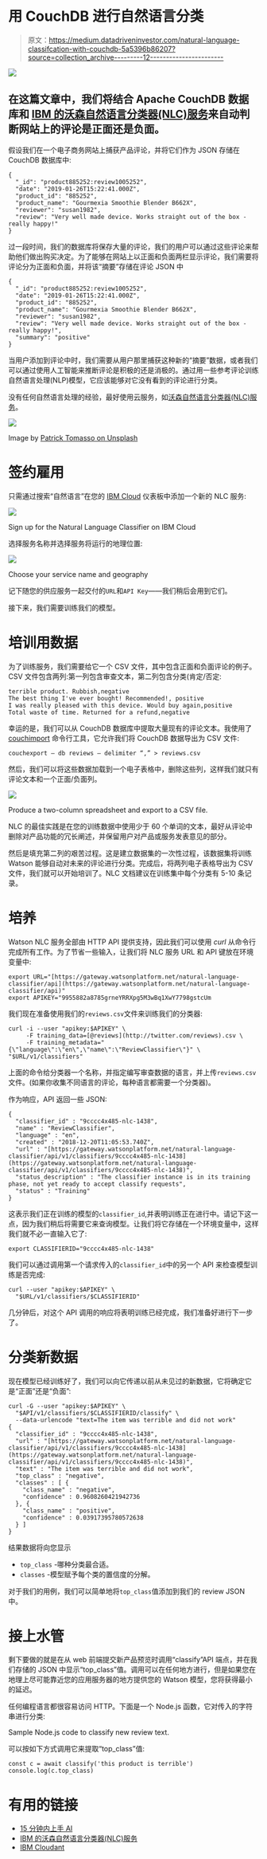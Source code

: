 # 用 CouchDB 进行自然语言分类

> 原文：<https://medium.datadriveninvestor.com/natural-language-classifcation-with-couchdb-5a5396b86207?source=collection_archive---------12----------------------->

[![](img/95ab3d0ad163f3435ff4d32a790dc986.png)](http://www.track.datadriveninvestor.com/1B9E)

## 在这篇文章中，我们将结合 Apache CouchDB 数据库和 [IBM 的沃森自然语言分类器(NLC)服务](https://www.ibm.com/watson/services/natural-language-classifier/)来自动判断网站上的评论是正面还是负面。

假设我们在一个电子商务网站上捕获产品评论，并将它们作为 JSON 存储在 CouchDB 数据库中:

```
{
  "_id": "product885252:review1005252",
  "date": "2019-01-26T15:22:41.000Z",
  "product_id": "885252",
  "product_name": "Gourmexia Smoothie Blender B662X",
  "reviewer": "susan1982",
  "review": "Very well made device. Works straight out of the box - really happy!"
}
```

过一段时间，我们的数据库将保存大量的评论，我们的用户可以通过这些评论来帮助他们做出购买决定。为了能够在网站上以正面和负面两栏显示评论，我们需要将评论分为正面和负面，并将该“摘要”存储在评论 JSON 中

```
{
  "_id": "product885252:review1005252",
  "date": "2019-01-26T15:22:41.000Z",
  "product_id": "885252",
  "product_name": "Gourmexia Smoothie Blender B662X",
  "reviewer": "susan1982",
  "review": "Very well made device. Works straight out of the box - really happy!",
  "summary": "positive"
}
```

当用户添加到评论中时，我们需要从用户那里捕获这种新的“摘要”数据，或者我们可以通过使用人工智能来推断评论是积极的还是消极的。通过用一些参考评论训练自然语言处理(NLP)模型，它应该能够对它没有看到的评论进行分类。

没有任何自然语言处理的经验，最好使用云服务，如[沃森自然语言分类器(NLC)服务](https://www.ibm.com/watson/services/natural-language-classifier/)。

![](img/34aa4d61ffed3a0c6b42c5cc14f9ccb7.png)

Image by [Patrick Tomasso on Unsplash](https://unsplash.com/photos/Oaqk7qqNh_c)

# 签约雇用

只需通过搜索“自然语言”在您的 [IBM Cloud](https://www.ibm.com/cloud/) 仪表板中添加一个新的 NLC 服务:

![](img/160f5717742eef5128e356cee2af9c33.png)

Sign up for the Natural Language Classifier on IBM Cloud

选择服务名称并选择服务将运行的地理位置:

![](img/0f4eaedffeaac59356a92ec9e223cea7.png)

Choose your service name and geography

记下随您的供应服务一起交付的`URL`和`API Key`——我们稍后会用到它们。

接下来，我们需要训练我们的模型。

# 培训用数据

为了训练服务，我们需要给它一个 CSV 文件，其中包含正面和负面评论的例子。CSV 文件包含两列:第一列包含审查文本，第二列包含分类(肯定/否定:

```
terrible product. Rubbish,negative
The best thing I've ever bought! Recommended!, positive
I was really pleased with this device. Would buy again,positive
Total waste of time. Returned for a refund,negative
```

幸运的是，我们可以从 CouchDB 数据库中提取大量现有的评论文本。我使用了 [couchimport](https://www.npmjs.com/package/couchimport) 命令行工具，它允许我们将 CouchDB 数据导出为 CSV 文件:

```
couchexport — db reviews — delimiter “,” > reviews.csv
```

然后，我们可以将这些数据加载到一个电子表格中，删除这些列，这样我们就只有评论文本和一个正面/负面列。

![](img/a6033dc9966851b234bf9d1dc34350b5.png)

Produce a two-column spreadsheet and export to a CSV file.

NLC 的最佳实践是在您的训练数据中使用少于 60 个单词的文本，最好从评论中删除对产品功能的冗长阐述，并保留用户对产品或服务发表意见的部分。

然后是填充第二列的艰苦过程。这是建立数据集的一次性过程，该数据集将训练 Watson 能够自动对未来的评论进行分类。完成后，将两列电子表格导出为 CSV 文件，我们就可以开始培训了。NLC 文档建议在训练集中每个分类有 5-10 条记录。

# 培养

Watson NLC 服务全部由 HTTP API 提供支持，因此我们可以使用 *curl* 从命令行完成所有工作。为了节省一些输入，让我们将 NLC 服务 URL 和 API 键放在环境变量中:

```
export URL="[https://gateway.watsonplatform.net/natural-language-classifier/api](https://gateway.watsonplatform.net/natural-language-classifier/api)"
export APIKEY="9955882a8785grneYRRXpg5M3wBq1XwY7798gstcUm
```

我们现在准备使用我们的`reviews.csv`文件来训练我们的分类器:

```
curl -i --user "apikey:$APIKEY" \
     -F training_data=[@reviews](http://twitter.com/reviews).csv \
     -F training_metadata="{\"language\":\"en\",\"name\":\"ReviewClassifier\"}" \
"$URL/v1/classifiers"
```

上面的命令给分类器一个名称，并指定编写审查数据的语言，并上传`reviews.csv`文件。(如果你收集不同语言的评论，每种语言都需要一个分类器)。

作为响应，API 返回一些 JSON:

```
{
  "classifier_id" : "9cccc4x485-nlc-1438",
  "name" : "ReviewClassifier",
  "language" : "en",
  "created" : "2018-12-20T11:05:53.740Z",
  "url" : "[https://gateway.watsonplatform.net/natural-language-classifier/api/v1/classifiers/9cccc4x485-nlc-1438](https://gateway.watsonplatform.net/natural-language-classifier/api/v1/classifiers/9cccc4x485-nlc-1438)",
  "status_description" : "The classifier instance is in its training phase, not yet ready to accept classify requests",
  "status" : "Training"
}
```

这表示我们正在训练的模型的`classifier_id`,并表明训练正在进行中。请记下这一点，因为我们稍后将需要它来查询模型。让我们将它存储在一个环境变量中，这样我们就不必一直输入它了:

```
export CLASSIFIERID="9cccc4x485-nlc-1438"
```

我们可以通过调用第一个请求传入的`classifier_id`中的另一个 API 来检查模型训练是否完成:

```
curl --user "apikey:$APIKEY" \
  "$URL/v1/classifiers/$CLASSIFIERID"
```

几分钟后，对这个 API 调用的响应将表明训练已经完成，我们准备好进行下一步了。

# 分类新数据

现在模型已经训练好了，我们可以向它传递以前从未见过的新数据，它将确定它是“正面”还是“负面”:

```
curl -G --user "apikey:$APIKEY" \
  "$API/v1/classifiers/$CLASSIFIERID/classify" \
  --data-urlencode "text=The item was terrible and did not work"
{
  "classifier_id" : "9cccc4x485-nlc-1438",
  "url" : "[https://gateway.watsonplatform.net/natural-language-classifier/api/v1/classifiers/9cccc4x485-nlc-1438](https://gateway.watsonplatform.net/natural-language-classifier/api/v1/classifiers/9cccc4x485-nlc-1438)",
  "text" : "The item was terrible and did not work",
  "top_class" : "negative",
  "classes" : [ {
    "class_name" : "negative",
    "confidence" : 0.9608260421942736
  }, {
    "class_name" : "positive",
    "confidence" : 0.03917395780572638
  } ]
}
```

结果数据将向您显示

*   `top_class` -哪种分类最合适。
*   `classes` -模型赋予每个类的置信度的分解。

对于我们的用例，我们可以简单地将`top_class`值添加到我们的 review JSON 中。

# 接上水管

剩下要做的就是在从 web 前端提交新产品预览时调用“classify”API 端点，并在我们存储的 JSON 中显示“top_class”值。调用可以在任何地方进行，但是如果您在地理上尽可能靠近您的应用服务器的地方提供您的 Watson 模型，您将获得最小的延迟。

任何编程语言都很容易访问 HTTP。下面是一个 Node.js 函数，它对传入的字符串进行分类:

Sample Node.js code to classify new review text.

可以按如下方式调用它来提取“top_class”值:

```
const c = await classify('this product is terrible')
console.log(c.top_class)
```

# 有用的链接

*   [15 分钟内上手 AI](https://medium.com/ibm-watson/get-started-with-ai-in-15-minutes-28039853e6f3)
*   [IBM 的沃森自然语言分类器(NLC)服务](https://www.ibm.com/watson/services/natural-language-classifier/)
*   [IBM Cloudant](https://www.ibm.com/uk-en/cloud/cloudant)